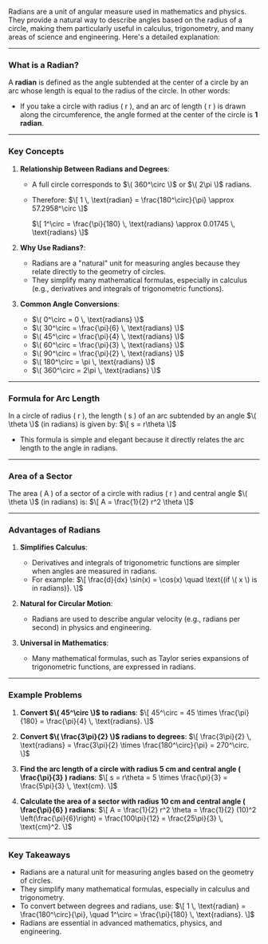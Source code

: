 Radians are a unit of angular measure used in mathematics and physics. They provide a natural way to describe angles based on the radius of a circle, making them particularly useful in calculus, trigonometry, and many areas of science and engineering. Here's a detailed explanation:

---

### **What is a Radian?**

A **radian** is defined as the angle subtended at the center of a circle by an arc whose length is equal to the radius of the circle. In other words:
- If you take a circle with radius \( r \), and an arc of length \( r \) is drawn along the circumference, the angle formed at the center of the circle is **1 radian**.

---

### **Key Concepts**

1. **Relationship Between Radians and Degrees**:
   - A full circle corresponds to $\( 360^\circ \)$ or $\( 2\pi \)$ radians.
   - Therefore:
     $\[
     1 \, \text{radian} = \frac{180^\circ}{\pi} \approx 57.2958^\circ
     \]$
     
     $\[
     1^\circ = \frac{\pi}{180} \, \text{radians} \approx 0.01745 \, \text{radians}
     \]$

2. **Why Use Radians?**:
   - Radians are a "natural" unit for measuring angles because they relate directly to the geometry of circles.
   - They simplify many mathematical formulas, especially in calculus (e.g., derivatives and integrals of trigonometric functions).

3. **Common Angle Conversions**:
   - $\( 0^\circ = 0 \, \text{radians} \)$
   - $\( 30^\circ = \frac{\pi}{6} \, \text{radians} \)$
   - $\( 45^\circ = \frac{\pi}{4} \, \text{radians} \)$
   - $\( 60^\circ = \frac{\pi}{3} \, \text{radians} \)$
   - $\( 90^\circ = \frac{\pi}{2} \, \text{radians} \)$
   - $\( 180^\circ = \pi \, \text{radians} \)$
   - $\( 360^\circ = 2\pi \, \text{radians} \)$

---

### **Formula for Arc Length**

In a circle of radius \( r \), the length \( s \) of an arc subtended by an angle $\( \theta \)$ (in radians) is given by:
$\[
s = r\theta
\]$
- This formula is simple and elegant because it directly relates the arc length to the angle in radians.

---

### **Area of a Sector**

The area \( A \) of a sector of a circle with radius \( r \) and central angle $\( \theta \)$ (in radians) is:
$\[
A = \frac{1}{2} r^2 \theta
\]$

---

### **Advantages of Radians**

1. **Simplifies Calculus**:
   - Derivatives and integrals of trigonometric functions are simpler when angles are measured in radians.
   - For example:
     $\[
     \frac{d}{dx} \sin(x) = \cos(x) \quad \text{(if \( x \) is in radians)}.
     \]$

2. **Natural for Circular Motion**:
   - Radians are used to describe angular velocity (e.g., radians per second) in physics and engineering.

3. **Universal in Mathematics**:
   - Many mathematical formulas, such as Taylor series expansions of trigonometric functions, are expressed in radians.

---

### **Example Problems**

1. **Convert $\( 45^\circ \)$ to radians**:
   $\[
   45^\circ = 45 \times \frac{\pi}{180} = \frac{\pi}{4} \, \text{radians}.
   \]$

2. **Convert $\( \frac{3\pi}{2} \)$ radians to degrees**:
   $\[
   \frac{3\pi}{2} \, \text{radians} = \frac{3\pi}{2} \times \frac{180^\circ}{\pi} = 270^\circ.
   \]$

3. **Find the arc length of a circle with radius 5 cm and central angle \( \frac{\pi}{3} \) radians**:
   $\[
   s = r\theta = 5 \times \frac{\pi}{3} = \frac{5\pi}{3} \, \text{cm}.
   \]$

4. **Calculate the area of a sector with radius 10 cm and central angle \( \frac{\pi}{6} \) radians**:
   $\[
   A = \frac{1}{2} r^2 \theta = \frac{1}{2} (10)^2 \left(\frac{\pi}{6}\right) = \frac{100\pi}{12} = \frac{25\pi}{3} \, \text{cm}^2.
   \]$

---

### **Key Takeaways**
- Radians are a natural unit for measuring angles based on the geometry of circles.
- They simplify many mathematical formulas, especially in calculus and trigonometry.
- To convert between degrees and radians, use:
  $\[
  1 \, \text{radian} = \frac{180^\circ}{\pi}, \quad 1^\circ = \frac{\pi}{180} \, \text{radians}.
  \]$
- Radians are essential in advanced mathematics, physics, and engineering.
